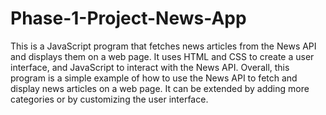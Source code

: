 # Phase-1-Project-News-App
This is a JavaScript program that fetches news articles from the News API and displays them on a web page. It uses HTML and CSS to create a user interface, and JavaScript to interact with the News API. Overall, this program is a simple example of how to use the News API to fetch and display news articles on a web page. It can be extended by adding more categories or by customizing the user interface.

